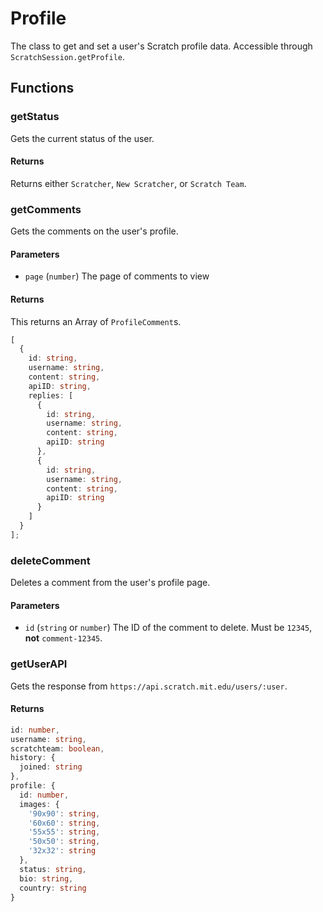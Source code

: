 # Profile

The class to get and set a user's Scratch profile data. Accessible through `ScratchSession.getProfile`.

## Functions

### getStatus

Gets the current status of the user.

#### Returns

Returns either `Scratcher`, `New Scratcher`, or `Scratch Team`.

### getComments

Gets the comments on the user's profile.

#### Parameters

- `page` (`number`) The page of comments to view

#### Returns

This returns an Array of `ProfileComment`s.

```ts
[
  {
    id: string,
    username: string,
    content: string,
    apiID: string,
    replies: [
      {
        id: string,
        username: string,
        content: string,
        apiID: string
      },
      {
        id: string,
        username: string,
        content: string,
        apiID: string
      }
    ]
  }
];
```

### deleteComment

Deletes a comment from the user's profile page.

#### Parameters

- `id` (`string` or `number`) The ID of the comment to delete. Must be `12345`, **not** `comment-12345`.

### getUserAPI

Gets the response from `https://api.scratch.mit.edu/users/:user`.

#### Returns

```ts
id: number,
username: string,
scratchteam: boolean,
history: {
  joined: string
},
profile: {
  id: number,
  images: {
    '90x90': string,
    '60x60': string,
    '55x55': string,
    '50x50': string,
    '32x32': string
  },
  status: string,
  bio: string,
  country: string
}
```
